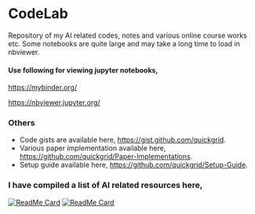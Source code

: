 # CodeLab

Repository of my AI related codes, notes and various online course works etc. Some notebooks are quite large and may take a long time to load in nbviewer.



#### Use following for viewing jupyter notebooks,

https://mybinder.org/

https://nbviewer.jupyter.org/ 

### Others

- Code gists are available here, https://gist.github.com/quickgrid.
- Various paper implementation available here, https://github.com/quickgrid/Paper-Implementations.
- Setup guide available here, https://github.com/quickgrid/Setup-Guide.

### I have compiled a list of AI related resources here,

[![ReadMe Card](https://github-readme-stats.vercel.app/api/pin/?username=quickgrid&align=center&theme=ayu-mirage&repo=AI-Resources&show_owner=false)](https://github.com/quickgrid/AI-Resources) 
[![ReadMe Card](https://github-readme-stats.vercel.app/api/pin/?username=quickgrid&align=center&theme=ayu-mirage&repo=Paper-Implementations&show_owner=false)](https://github.com/quickgrid/Paper-Implementations) 
